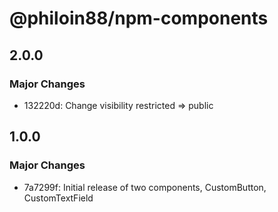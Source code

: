 # @philoin88/npm-components

## 2.0.0

### Major Changes

- 132220d: Change visibility restricted => public

## 1.0.0

### Major Changes

- 7a7299f: Initial release of two components, CustomButton, CustomTextField
